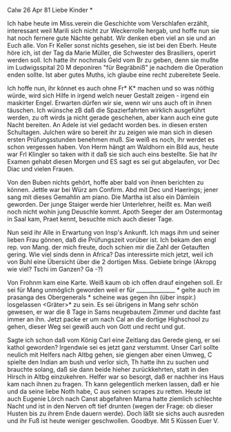  Calw 26 Apr 81
Liebe Kinder <Marie>*

Ich habe heute im Miss.verein die Geschichte vom Verschlafen erzählt, interessant weil Marili sich nicht zur Weckerrolle hergab, und hoffe nun sie hat noch fernere gute Nächte gehabt. Wir denken eben viel an sie und an Euch alle. Von Fr Keller sonst nichts gesehen, sie ist bei den Eberh. Heute höre ich, ist der Tag da Marie Müller, die Schwester des Brasiliers, operirt werden soll. Ich hatte ihr nochmals Geld vom Br zu geben, denn sie mußte im Ludwigsspital 20 M deponiren "für Begräbniß" je nachdem die Operation enden sollte. Ist aber gutes Muths, ich glaube eine recht zubereitete Seele.

Ich hoffe nun, ihr könnet es auch ohne Fr<au>* K<eller>* machen und so was nöthig würde, wird sich Hilfe in irgend welch neuer Gestalt zeigen - irgend ein maskirter Engel. Erwarten dürfen wir sie, wenn wir uns auch oft in ihnen täuschen. Ich wünsche zB daß die Spazierfahrten wirklich ausgeführt werden, zu oft wirds ja nicht gerade geschehen, aber kann auch eine gute Nacht bereiten. An Adele ist viel gedacht worden bes. in diesen ersten Schultagen. Julchen wäre so bereit ihr zu zeigen wie man sich in diesen ersten Prüfungsstunden benehmen muß. Sie weiß es noch, ihr werdet es schon vergessen haben. Von Herm hängt am Waldhorn ein Bild aus, heute war Frl Klingler so taken with it daß sie sich auch eins bestellte. Sie hat ihr Examen gehabt diesen Morgen und ES sagt es sei gut abgelaufen, vor Dec Diac und vielen Frauen.

Von den Buben nichts gehört, hoffe aber bald von ihnen berichten zu können. Jettle war bei Würz am Confirm. Abd mit Dec und Haerings; jener sang mit dieses Gemahlin am piano. Die Martha ist also ein Dämlein geworden. Der junge Staiger werde hier Unterlehrer, heißt es. Man weiß noch nicht wohin jung Deuschle kommt. Apoth Seeger der am Ostermontag in Saal kam, Praet kennt, besuchte mich auch dieser Tage.

Nun seid ihr Alle in Erwartung von Insp's Ankunft. Ich mags ihm und seiner lieben Frau gönnen, daß die Prüfungszeit vorüber ist. Ich bekam den engl rep. von Mang. der mich freute, doch schien mir die Zahl der Getauften gering. Wie viel sinds denn in Africa? Das interessirte mich jetzt, weil ich von Buhl eine Übersicht über die 2 dortigen Miss. Gebiete bringe (Akropg wie viel? Tschi im Ganzen? Ga -?)

Von Frohnm kam eine Karte. Weiß kaum ob ich offen drauf eingehen soll. Er sei für Mang unmöglich geworden weil er für ______________ <Ketzer>* gelte auch im prasanga des Obergenerals <Schott>* scheine was gegen ihn (über inspir.) losgelassen <Gräter>* zu sein. Es sei übrigens in Mang sehr schön gewesen, er war die 8 Tage in Sams neugebautem Zimmer und dachte fast immer an ihn. Jetzt packe er um nach Cal an die dortige Highschool zu gehen, dieser Weg sei gewiß auch von Gott und recht und gut.

Sagte ich schon daß vom König Carl eine Zeitlang das Gerede gieng, er sei kathol geworden? Irgendwie sei es jetzt ganz verstummt. Unser Carl sollte neulich mit Helfers nach Altbg gehen, sie giengen aber einen Umweg, C spielte den Indian am bush und verlor sich, Th hatte ihn zu suchen und brauchte solang, daß sie dann beide hieher zurückkehrten, statt in den Hirsch in Altbg einzukehren. Helfer war so besorgt, daß er nachher ins Haus kam nach ihnen zu fragen. Th kann gelegentlich merken lassen, daß er hie und da seine liebe Noth habe, C aus seinen scrapes zu retten. 
Heute ist auch Eugenie Lörch nach Canst abgefahren Mama hatte ziemlich schlechte Nacht und ist in den Nerven oft tief drunten (wegen der Frage: ob dieser Husten bis zu ihrem Ende dauern werde). Doch läßt sie sichs auch ausreden und ihr Fuß ist heute weniger geschwollen. Goodbye. Mit 5 Küssen  Euer V.
